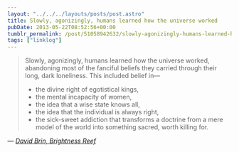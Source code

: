 ```yaml
---
layout: "../../../layouts/posts/post.astro"
title: Slowly, agonizingly, humans learned how the universe worked
pubDate: 2013-05-22T08:52:56+00:00
tumblr_permalink: /post/51058942632/slowly-agonizingly-humans-learned-how-the
tags: ["linklog"]
---
```


> Slowly, agonizingly, humans learned how the universe worked, abandoning most of the fanciful beliefs they carried through their long, dark loneliness. This included belief in—
>
> - the divine right of egotistical kings,
> - the mental incapacity of women,
> - the idea that a wise state knows all,
> - the idea that the individual is always right,
> - the sick-sweet addiction that transforms a doctrine from a mere model of the world into something sacred, worth killing for.

— <cite>[David Brin, _Brightness Reef_](https://www.goodreads.com/book/show/25059.Brightness_Reef)</cite>
